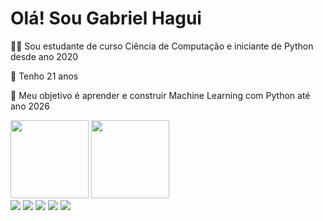 # Olá! Sou Gabriel Hagui

👨‍🎓 Sou estudante de curso Ciência de Computação e iniciante de Python desde ano 2020

🎂 Tenho 21 anos

🎯 Meu objetivo é aprender e construir Machine Learning com Python até ano 2026

<div>
  <img height="125cm" src="https://github-readme-stats.vercel.app/api?username=CrashXBETAX&show_icons=true&theme=graywhite"/>
  <img height="125cm" src="https://github-readme-stats.vercel.app/api/top-langs/?username=CrashXBETAX&layout=compact"/>
</div>



<div>
  <a href="https://www.linkedin.com/in/gabriel-hagui-967728163/" target="_blank"><img src="https://img.shields.io/badge/LinkedIn-0077B5?style=for-the-badge&logo=linkedin&logoColor=white" target="_blank"></a>
  <a href="https://t.me/CRASHXY" target="_blank"><img src="https://img.shields.io/badge/Telegram-2CA5E0?style=for-the-badge&logo=telegram&logoColor=white" target="_blank"></a>
  <a href="https://stackoverflow.com/users/12975720/crashxy" target="_blank"><img src="https://img.shields.io/badge/Stack_Overflow-FE7A16?style=for-the-badge&logo=stack-overflow&logoColor=white" target="_blank"></a>
  <a href="mailto:gabrielhagui@live.com" target="_blank"><img src="https://img.shields.io/badge/Microsoft_Outlook-0078D4?style=for-the-badge&logo=microsoft-outlook&logoColor=white" target="_blank"></a>
  <img src="https://img.shields.io/badge/Python-14354C?style=for-the-badge&logo=python&logoColor=white" target="_blank">
</div>














